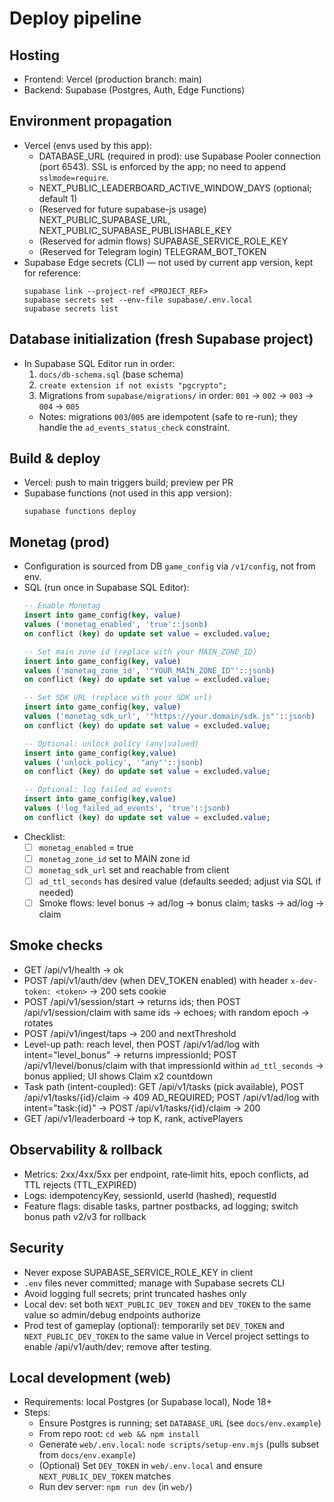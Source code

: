 # Deploy pipeline

## Hosting
- Frontend: Vercel (production branch: main)
- Backend: Supabase (Postgres, Auth, Edge Functions)

## Environment propagation
- Vercel (envs used by this app):
  - DATABASE_URL (required in prod): use Supabase Pooler connection (port 6543). SSL is enforced by the app; no need to append `sslmode=require`.
  - NEXT_PUBLIC_LEADERBOARD_ACTIVE_WINDOW_DAYS (optional; default 1)
  - (Reserved for future supabase-js usage) NEXT_PUBLIC_SUPABASE_URL, NEXT_PUBLIC_SUPABASE_PUBLISHABLE_KEY
  - (Reserved for admin flows) SUPABASE_SERVICE_ROLE_KEY
  - (Reserved for Telegram login) TELEGRAM_BOT_TOKEN
- Supabase Edge secrets (CLI) — not used by current app version, kept for reference:
  ```
  supabase link --project-ref <PROJECT_REF>
  supabase secrets set --env-file supabase/.env.local
  supabase secrets list
  ```

## Database initialization (fresh Supabase project)
- In Supabase SQL Editor run in order:
  1) `docs/db-schema.sql` (base schema)
  2) `create extension if not exists "pgcrypto";`
  3) Migrations from `supabase/migrations/` in order: `001` → `002` → `003` → `004` → `005`
  - Notes: migrations `003`/`005` are idempotent (safe to re-run); they handle the `ad_events_status_check` constraint.

## Build & deploy
- Vercel: push to main triggers build; preview per PR
- Supabase functions (not used in this app version):
  ```
  supabase functions deploy
  ```

## Monetag (prod)
- Configuration is sourced from DB `game_config` via `/v1/config`, not from env.
- SQL (run once in Supabase SQL Editor):
  ```sql
  -- Enable Monetag
  insert into game_config(key, value)
  values ('monetag_enabled', 'true'::jsonb)
  on conflict (key) do update set value = excluded.value;

  -- Set main zone id (replace with your MAIN_ZONE_ID)
  insert into game_config(key, value)
  values ('monetag_zone_id', '"YOUR_MAIN_ZONE_ID"'::jsonb)
  on conflict (key) do update set value = excluded.value;

  -- Set SDK URL (replace with your SDK url)
  insert into game_config(key, value)
  values ('monetag_sdk_url', '"https://your.domain/sdk.js"'::jsonb)
  on conflict (key) do update set value = excluded.value;

  -- Optional: unlock policy (any|valued)
  insert into game_config(key,value)
  values ('unlock_policy', '"any"'::jsonb)
  on conflict (key) do update set value = excluded.value;

  -- Optional: log failed ad events
  insert into game_config(key,value)
  values ('log_failed_ad_events', 'true'::jsonb)
  on conflict (key) do update set value = excluded.value;
  ```
- Checklist:
  - [ ] `monetag_enabled` = true
  - [ ] `monetag_zone_id` set to MAIN zone id
  - [ ] `monetag_sdk_url` set and reachable from client
  - [ ] `ad_ttl_seconds` has desired value (defaults seeded; adjust via SQL if needed)
  - [ ] Smoke flows: level bonus → ad/log → bonus claim; tasks → ad/log → claim

## Smoke checks
- GET /api/v1/health → ok
- POST /api/v1/auth/dev (when DEV_TOKEN enabled) with header `x-dev-token: <token>` → 200 sets cookie
- POST /api/v1/session/start → returns ids; then POST /api/v1/session/claim with same ids → echoes; with random epoch → rotates
- POST /api/v1/ingest/taps → 200 and nextThreshold
- Level-up path: reach level, then POST /api/v1/ad/log with intent="level_bonus" → returns impressionId; POST /api/v1/level/bonus/claim with that impressionId within `ad_ttl_seconds` → bonus applied; UI shows Claim x2 countdown
- Task path (intent-coupled): GET /api/v1/tasks (pick available), POST /api/v1/tasks/{id}/claim → 409 AD_REQUIRED; POST /api/v1/ad/log with intent="task:{id}" → POST /api/v1/tasks/{id}/claim → 200
- GET /api/v1/leaderboard → top K, rank, activePlayers

## Observability & rollback
- Metrics: 2xx/4xx/5xx per endpoint, rate‑limit hits, epoch conflicts, ad TTL rejects (TTL_EXPIRED)
- Logs: idempotencyKey, sessionId, userId (hashed), requestId
- Feature flags: disable tasks, partner postbacks, ad logging; switch bonus path v2/v3 for rollback

## Security
- Never expose SUPABASE_SERVICE_ROLE_KEY in client
- `.env` files never committed; manage with Supabase secrets CLI
- Avoid logging full secrets; print truncated hashes only
- Local dev: set both `NEXT_PUBLIC_DEV_TOKEN` and `DEV_TOKEN` to the same value so admin/debug endpoints authorize
- Prod test of gameplay (optional): temporarily set `DEV_TOKEN` and `NEXT_PUBLIC_DEV_TOKEN` to the same value in Vercel project settings to enable /api/v1/auth/dev; remove after testing.

## Local development (web)
- Requirements: local Postgres (or Supabase local), Node 18+
- Steps:
  - Ensure Postgres is running; set `DATABASE_URL` (see `docs/env.example`)
  - From repo root: `cd web && npm install`
  - Generate `web/.env.local`: `node scripts/setup-env.mjs` (pulls subset from `docs/env.example`)
  - (Optional) Set `DEV_TOKEN` in `web/.env.local` and ensure `NEXT_PUBLIC_DEV_TOKEN` matches
  - Run dev server: `npm run dev` (in `web/`)
